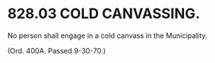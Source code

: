 828.03 COLD CANVASSING.
=======================

No person shall engage in a cold canvass in the Municipality.

(Ord. 400A. Passed 9-30-70.)
